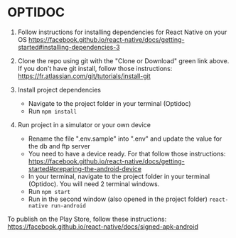 # OPTIDOC

1. Follow instructions for installing dependencies for React Native on your OS https://facebook.github.io/react-native/docs/getting-started#installing-dependencies-3


2. Clone the repo using git with the "Clone or Download" green link above.
If you don't have git install, follow those instructions: https://fr.atlassian.com/git/tutorials/install-git


3. Install project dependencies
    - Navigate to the project folder in your terminal (Optidoc)
    - Run `npm install`

4. Run project in a simulator or your own device
    - Rename the file ".env.sample" into ".env" and update the value for the db and ftp server
    - You need to have a device ready. For that follow those instructions: https://facebook.github.io/react-native/docs/getting-started#preparing-the-android-device
    - In your terminal, navigate to the project folder in your terminal (Optidoc). You will need 2 terminal windows.
    - Run `npm start`
    - Run in the second window (also opened in the project folder) `react-native run-android`



To publish on the Play Store, follow these instructions: https://facebook.github.io/react-native/docs/signed-apk-android